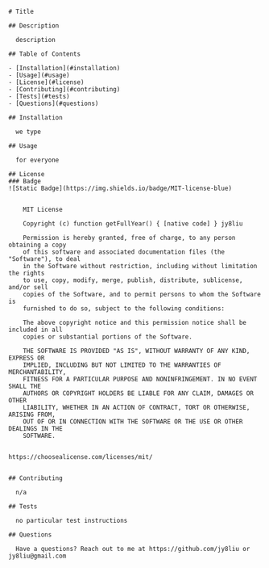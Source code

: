
    # Title
  
    ## Description
  
      description
  
    ## Table of Contents 
  
    - [Installation](#installation)
    - [Usage](#usage)
    - [License](#license)
    - [Contributing](#contributing)
    - [Tests](#tests)
    - [Questions](#questions)
  
    ## Installation
  
      we type
  
    ## Usage
  
      for everyone
    
    ## License 
    ### Badge 
    ![Static Badge](https://img.shields.io/badge/MIT-license-blue)
  
      
        MIT License
  
        Copyright (c) function getFullYear() { [native code] } jy8liu
        
        Permission is hereby granted, free of charge, to any person obtaining a copy
        of this software and associated documentation files (the "Software"), to deal
        in the Software without restriction, including without limitation the rights
        to use, copy, modify, merge, publish, distribute, sublicense, and/or sell
        copies of the Software, and to permit persons to whom the Software is
        furnished to do so, subject to the following conditions:
        
        The above copyright notice and this permission notice shall be included in all
        copies or substantial portions of the Software.
        
        THE SOFTWARE IS PROVIDED "AS IS", WITHOUT WARRANTY OF ANY KIND, EXPRESS OR
        IMPLIED, INCLUDING BUT NOT LIMITED TO THE WARRANTIES OF MERCHANTABILITY,
        FITNESS FOR A PARTICULAR PURPOSE AND NONINFRINGEMENT. IN NO EVENT SHALL THE
        AUTHORS OR COPYRIGHT HOLDERS BE LIABLE FOR ANY CLAIM, DAMAGES OR OTHER
        LIABILITY, WHETHER IN AN ACTION OF CONTRACT, TORT OR OTHERWISE, ARISING FROM,
        OUT OF OR IN CONNECTION WITH THE SOFTWARE OR THE USE OR OTHER DEALINGS IN THE
        SOFTWARE.
        
  
    https://choosealicense.com/licenses/mit/
    
  
    ## Contributing
  
      n/a
    
    ## Tests
  
      no particular test instructions
    
    ## Questions
  
      Have a questions? Reach out to me at https://github.com/jy8liu or jy8liu@gmail.com
    